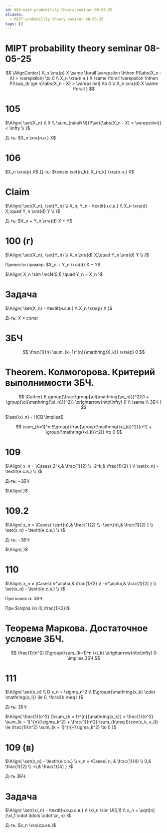```yaml
---
id: 884-mipt-probability-theory-seminar-08-05-25
aliases:
  - MIPT probability theory seminar 08-05-25
tags: []
---
```


# MIPT probability theory seminar 08-05-25

$$
\AlignCenter{
X_n \xra{p} X \same
\forall \varepsilon \hthen P(\abs{X_n - X} > \varepsilon) \to 0 \\
X_n \xra{п.н.} X \same
\forall \varepsilon \hthen P(\sup_{k \ge n}\abs{X_n - X} > \varepsilon) \to 0 \\
X_n \xra{d} X \same
\forall
}
$$

# 105

$\Align{
\set{X_n} \\
X \\
\sum_{n\in\NN}{P\set{\abs{X_n - X} > \varepsilon}} < \infty \\
}$

Д-ть:
$X_n \xra{п.н.} X$

# 106

$X_n \xra{p} X$
Д-ть:
$\exists \set{n_k}: X_{n_k} \xra{п.н.} X$

# Claim

$\Align{
\set{X_n}, \set{Y_n} \\
X_n, Y_n - \textit{н.с.в.} \\
X_n \xra{d} X,\quad Y_n \xra{d} Y \\
}$

Д-ть:
$X_n + Y_n \xra{d} X + Y$

# 100 (г)

$\Align{
\set{X_n}, \set{Y_n} \\
X_n \xra{d} X,\quad Y_n \xra{d} Y \\
}$

Привести пример:
$X_n + Y_n \xra{d} X + Y$

$\Align{
X_n \sim \mcN(0,1),\quad Y_n = X_n
}$

# Задача

$\Align{
\set{X_n} - \textit{н.с.в.} \\
X_n \xra{p} X
}$

Д-ть:
$X \equiv const$

# ЗБЧ

$$
\frac{1}{n} \sum_{k=1}^{n}{\mathring{X_k}} \xra{p} 0
$$

# Theorem. Колмогорова. Критерий выполнимости ЗБЧ.

$$
\Gather{
E \group{\frac{\group{\ol{\mathring{\xi_n}}}^2}{1 + \group{\ol{\mathring{\xi_n}}}^2}}
\xrightarrow{n\to\infty} 0 \\
\same \\
ЗБЧ
}
$$

$\set{\xi_n} - НСВ \implies$

$$
\sum_{k=1}^n E\group{\frac{\group{\mathring{\xi_k}}^2}{n^2 + \group{\mathring{\xi_k}}^2}}
\to 0
$$

# 109

$\Align{
x_n = \Cases{
2^k,& \frac{1}{2} \\
-2^k,& \frac{1}{2}
} \\
\set{x_n} - \textit{н.с.в.} \\
}$

Д-ть:
$\lnot ЗБЧ$

$\Align{
}$

# 109.2

$\Align{
x_n = \Cases{
\sqrt{n},& \frac{1}{2} \\
-\sqrt{n},& \frac{1}{2}
} \\
\set{x_n} - \textit{н.с.в.} \\
}$

Д-ть:
$\lnot ЗБЧ$

$\Align{
}$

# 110

$\Align{
x_n = \Cases{
n^\alpha,& \frac{1}{2} \\
-n^\alpha,& \frac{1}{2}
} \\
\set{x_n} - \textit{н.с.в.} \\
}$

При каких $\alpha$:
$ЗБЧ$

При $\alpha \in (0,\frac{1}{2})$

# Теорема Маркова. Достаточное условие ЗБЧ.

$$
\frac{1}{n^2} D\group{\sum_{k=1}^n \xi_k} \xrightarrow{n\to\infty} 0 \implies ЗБЧ
$$

# 111

$\Align{
\set{x_n} \\
D x_n = \sigma_n^2 \\
E\groupr{\mathring{x_k} \cdot \mathring{x_l}} \le 0, \forall k \neq l
}$

Д-ть:
$ЗБЧ$

$\Align{
\frac{1}{n^2} D\sum_{k = 1}^{n}{\mathring{x_k}} = 
\frac{1}{n^2} \sum_{k = 1}^{n}{\sigma_k^2} + 
\frac{1}{n^2} \sum_{k\neq l}{cov(x_k, x_l)} \le
\frac{1}{n^2} \sum_{k = 1}^{n}{\sigma_k^2} \to 0
}$

# 109 (в)

$\Align{
\set{x_n} - \textit{н.с.в.} \\
x_n = \Cases{
n, & \frac{1}{4} \\
0,& \frac{1}{2} \\
-n,& \frac{1}{4}
}
}$

Д-ть ЗБЧ.

# Задача

$\Align{
\set{\xi_n} - \textit{н.о.р.с.в.} \\
\xi_n \sim U(0,1) \\
x_n = \sqrt[n]{\xi_1 \cdot \ldots \cdot \xi_n}
}$

Д-ть:
$x_n \xra{ср.кв.}$
